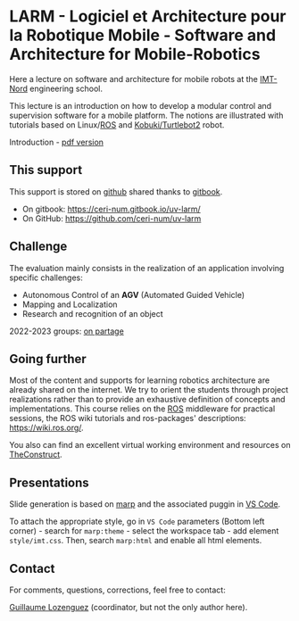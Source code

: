 # LARM - Logiciel et Architecture pour la Robotique Mobile - Software and Architecture for Mobile-Robotics

Here a lecture on software and architecture for mobile robots at the [IMT-Nord](http://www.imt-nord-europe.fr) engineering school.

This lecture is an introduction on how to develop a modular control and supervision software for a mobile platform.
The notions are illustrated with tutorials based on Linux/[ROS](https://ros.org/) and [Kobuki/Turtlebot2](http://kobuki.yujinrobot.com/) robot.

Introduction - [pdf version](https://raw.githubusercontent.com/ceri-num/uv-larm/master/notions/sld-intro.pdf)

## This support

This support is stored on [github](https://github.com) shared thanks to [gitbook](https://www.gitbook.com).

  - On gitbook: <https://ceri-num.gitbook.io/uv-larm/>
  - On GitHub: <https://github.com/ceri-num/uv-larm>

<!--
## Tutorials

Due to the pandemic extraordinary situation, this course is largely based over [TheConstruct](https://www.theconstructsim.com/) solution.
TheConstruct provides courses materials and more importantly virtualized ROS machine allowing you to develop robotics software based on Gazebo simulation.

<!--
This lecture is composed of multiple guided tutorials (non-exhaustive list):

* Setting up your own ROS environment
* Moving a robot
* Simulatenous Localization and Mapping (SLAM)
* Autonomous Navigation
* Robotics Vision
-->

## Challenge

The evaluation mainly consists in the realization of an application involving specific challenges:

- Autonomous Control of an **AGV** (Automated Guided Vehicle)
- Mapping and Localization
- Research and recognition of an object

2022-2023 groups: [on partage](https://partage.imt.fr/index.php/s/zkQbXMsrWdp2RQd)

## Going further

Most of the content and supports for learning robotics architecture are already shared on the internet.
We try to orient the students through project realizations rather than to provide an exhaustive definition of concepts and implementations.
This course relies on the [ROS](http://www.ros.org/) middleware for practical sessions, the ROS wiki tutorials and ros-packages' descriptions: <https://wiki.ros.org/>.

You also can find an excellent virtual working environment and resources on [TheConstruct](https://www.theconstructsim.com/).

## Presentations

Slide generation is based on [marp](https://marp.app/) and the associated puggin in [VS Code](https://marketplace.visualstudio.com/items?itemName=marp-team.marp-vscode).

To attach the appropriate style, go in `VS Code` parameters (Bottom left corner) - search for `marp:theme` - select the workspace tab - add element `style/imt.css`.
Then, search `marp:html` and enable all html elements.

## Contact

For comments, questions, corrections, feel free to contact:

[Guillaume Lozenguez](mailto://guillaume.lozenguez@imt-nord-europe.fr) (coordinator, but not the only author here).
